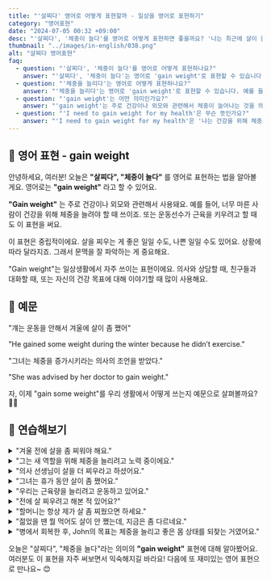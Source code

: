 ```yaml
---
title: "'살찌다' 영어로 어떻게 표현할까 - 일상을 영어로 표현하기"
category: "영어표현"
date: "2024-07-05 00:32 +09:00"
desc: "'살찌다', '체중이 늘다'를 영어로 어떻게 표현하면 좋을까요? '나는 최근에 살이 좀 쪘어요.', '운동선수가 체중을 늘리려고 해요.' 등을 영어로 표현하는 법을 배워봅시다. 다양한 예문을 통해서 연습하고 본인의 표현으로 만들어 보세요."
thumbnail: "../images/in-english/038.png"
alt: "살찌다 영어표현"
faq:
  - question: "'살찌다', '체중이 늘다'를 영어로 어떻게 표현하나요?"
    answer: "'살찌다', '체중이 늘다'는 영어로 'gain weight'로 표현할 수 있습니다. 예를 들어, '나는 최근에 살이 좀 쪘어'는 'I have gained some weight recently'로 말할 수 있습니다."
  - question: "'체중을 늘리다'는 영어로 어떻게 표현하나요?"
    answer: "'체중을 늘리다'는 영어로 'gain weight'로 표현할 수 있습니다. 예를 들어, '나는 건강을 위해 체중을 늘려야 해'는 'I need to gain weight for my health'로 말할 수 있습니다."
  - question: "'gain weight'는 어떤 의미인가요?"
    answer: "'gain weight'는 주로 건강이나 외모와 관련해서 체중이 늘어나는 것을 의미합니다. 문맥에 따라 긍정적이거나 부정적인 의미로 사용될 수 있습니다."
  - question: "'I need to gain weight for my health'은 무슨 뜻인가요?"
    answer: "'I need to gain weight for my health'은 '나는 건강을 위해 체중을 늘려야 해'라는 뜻입니다. 너무 마른 사람이 건강을 위해 체중을 늘려야 할 때 사용하는 표현입니다."
---
```


## 🌟 영어 표현 - gain weight

안녕하세요, 여러분! 오늘은 **"살찌다", "체중이 늘다"** 를 영어로 표현하는 법을 알아볼게요. 영어로는 **"gain weight"** 라고 할 수 있어요.

**"Gain weight"** 는 주로 건강이나 외모와 관련해서 사용돼요. 예를 들어, 너무 마른 사람이 건강을 위해 체중을 늘려야 할 때 쓰이죠. 또는 운동선수가 근육을 키우려고 할 때도 이 표현을 써요.

이 표현은 중립적이에요. 살을 찌우는 게 좋은 일일 수도, 나쁜 일일 수도 있어요. 상황에 따라 달라지죠. 그래서 문맥을 잘 파악하는 게 중요해요.

"Gain weight"는 일상생활에서 자주 쓰이는 표현이에요. 의사와 상담할 때, 친구들과 대화할 때, 또는 자신의 건강 목표에 대해 이야기할 때 많이 사용해요.

## 📖 예문

"걔는 운동을 안해서 겨울에 살이 좀 쪘어"

"He gained some weight during the winter because he didn’t exercise."

"그녀는 체중을 증가시키라는 의사의 조언을 받았다."

"She was advised by her doctor to gain weight."

자, 이제 "gain some weight"를 우리 생활에서 어떻게 쓰는지 예문으로 살펴볼까요? 🍔💪

## 💬 연습해보기

<details>
<summary>"겨울 전에 살을 좀 찌워야 해요."</summary>
<span>"I need to gain some weight before winter."</span>
</details>

<details>
<summary>"그는 새 역할을 위해 체중을 늘리려고 노력 중이에요."</summary>
<span>"He's trying to gain weight for his new role."</span>
</details>

<details>
<summary>"의사 선생님이 살을 더 찌우라고 하셨어요."</summary>
<span>"The doctor says I should gain more weight."</span>
</details>

<details>
<summary>"그녀는 휴가 동안 살이 좀 쪘어요."</summary>
<span>"She gained some weight during the holidays."</span>
</details>

<details>
<summary>"우리는 근육량을 늘리려고 운동하고 있어요."</summary>
<span>"We're working out to gain muscle weight."</span>
</details>

<details>
<summary>"전에 살 찌우려고 해본 적 있어요?"</summary>
<span>"Have you tried to gain some weight before?"</span>
</details>

<details>
<summary>"할머니는 항상 제가 살 좀 찌웠으면 하세요."</summary>
<span>"Grandma always wants me to gain some weight."</span>
</details>

<details>
<summary>"젊었을 땐 뭘 먹어도 살이 안 쪘는데, 지금은 좀 다르네요."</summary>
<span>"When I was younger, I could eat anything and not gain weight, but now it's different."</span>
</details>

<details>
<summary>"병에서 회복한 후, John의 목표는 체중을 늘리고 좋은 몸 상태를 되찾는 거였어요."</summary>
<span>"After recovering from his illness, John's main goal was to gain weight and get back in shape."</span>
</details>

오늘은 "살찌다", "체중을 늘다"라는 의미의 **"gain weight"** 표현에 대해 알아봤어요. 여러분도 이 표현을 자주 써보면서 익숙해지길 바라요! 다음에 또 재미있는 영어 표현으로 만나요~ 😊
